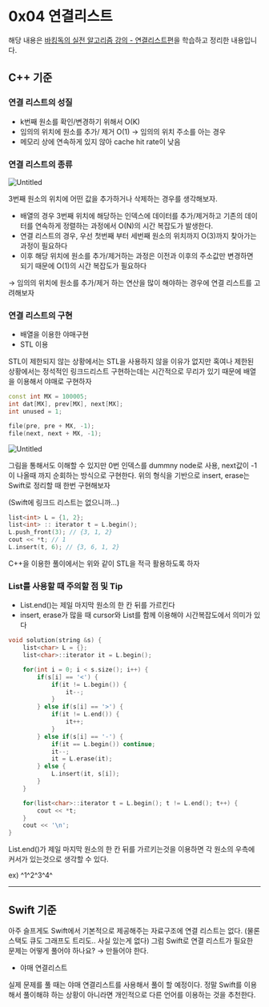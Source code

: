 # 0x04 연결리스트

해당 내용은 [바킹독의 실전 알고리즘 강의 - 연결리스트편](https://blog.encrypted.gg/932)을 학습하고 정리한 내용입니다.

## C++ 기준

### 연결 리스트의 성질

- k번째 원소를 확인/변경하기 위해서 O(K)
- 임의의 위치에 원소를 추가/ 제거 O(1) → 임의의 위치 주소를 아는 경우
- 메모리 상에 연속하게 있지 않아 cache hit rate이 낮음

### 연결 리스트의 종류

![Untitled](0x04%20%E1%84%8B%E1%85%A7%E1%86%AB%E1%84%80%E1%85%A7%E1%86%AF%E1%84%85%E1%85%B5%E1%84%89%E1%85%B3%E1%84%90%E1%85%B3%2007e88ac7354142f3bc3e636656d5a834/Untitled.png)

3번째 원소의 위치에 어떤 값을 추가하거나 삭제하는 경우를 생각해보자.

- 배열의 경우 3번째 위치에 해당하는 인덱스에 데이터를 추가/제거하고 기존의 데이터를 연속하게 정렬하는 과정에서 O(N)의 시간 복잡도가 발생한다.
- 연결 리스트의 경우, 우선 첫번째 부터 세번째 원소의 위치까지 O(3)까지 찾아가는 과정이 필요하다
- 이후 해당 위치에 원소를 추가/제거하는 과정은 이전과 이후의 주소값만 변경하면 되기 때문에 O(1)의 시간 복잡도가 필요하다

→ 임의의 위치에 원소를 추가/제거 하는 연산을 많이 해야하는 경우에 연결 리스트를 고려해보자

### 연결 리스트의 구현

- 배열을 이용한 야매구현
- STL 이용

STL이 제한되지 않는 상황에서는 STL을 사용하지 않을 이유가 없지만 혹여나 제한된 상황에서는 정석적인 링크드리스트 구현하는데는 시간적으로 무리가 있기 때문에 배열을 이용해서 야매로 구현하자

```cpp
const int MX = 100005;
int dat[MX], prev[MX], next[MX];
int unused = 1;

file(pre, pre + MX, -1);
file(next, next + MX, -1);
```

![Untitled](0x04%20%E1%84%8B%E1%85%A7%E1%86%AB%E1%84%80%E1%85%A7%E1%86%AF%E1%84%85%E1%85%B5%E1%84%89%E1%85%B3%E1%84%90%E1%85%B3%2007e88ac7354142f3bc3e636656d5a834/Untitled%201.png)

그림을 통해서도 이해할 수 있지만 0번 인덱스를 dummny node로 사용, next값이 -1이 나올때 까지 순회하는 방식으로 구현한다. 위의 형식을 기반으로 insert, erase는 Swift로 정리할 때 한번 구현해보자

(Swift에 링크드 리스트는 없으니까…)

```cpp
list<int> L = {1, 2};
list<int> :: iterator t = L.begin();
L.push_front(3); // {3, 1, 2}
cout << *t; // 1
L.insert(t, 6); // {3, 6, 1, 2}

```

C++을 이용한 풀이에서는 위와 같이 STL을 적극 활용하도록 하자

### List를 사용할 때 주의할 점 및 Tip

- List.end()는 제일 마지막 원소의 한 칸 뒤를 가르킨다
- insert, erase가 많을 때 cursor와 List를 함께 이용해야 시간복잡도에서 의미가 있다

```cpp
void solution(string &s) {
    list<char> L = {};
    list<char>::iterator it = L.begin();

    for(int i = 0; i < s.size(); i++) {
        if(s[i] == '<') {
            if(it != L.begin()) {
                it--;
            }
        } else if(s[i] == '>') {
            if(it != L.end()) {
                it++;
            }
        } else if(s[i] == '-') {
            if(it == L.begin()) continue;
            it--;
            it = L.erase(it);
        } else {
            L.insert(it, s[i]);
        }
    }

    for(list<char>::iterator t = L.begin(); t != L.end(); t++) {
        cout << *t;
    }
    cout << '\n';
}
```

List.end()가 제일 마지막 원소의 한 칸 뒤를 가르키는것을 이용하면 각 원소의 우측에 커서가 있는것으로 생각할 수 있다.

ex) ^1^2^3^4^

---

## Swift 기준

아주 슬프게도 Swift에서 기본적으로 제공해주는 자료구조에 연결 리스트는 없다. (물론 스택도 큐도 그래프도 트리도.. 사실 있는게 없다) 그럼 Swift로 연결 리스트가 필요한 문제는 어떻게 풀어야 하나요? → 만들어야 한다.

- 야매 연결리스트

실제 문제를 풀 때는 야매 연결리스트를 사용해서 풀이 할 예정이다. 정말 Swift를 이용해서 풀이해햐 하는 상황이 아니라면 개인적으로 다른 언어를 이용하는 것을 추천한다.
